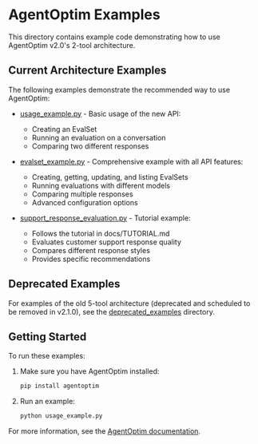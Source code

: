 # AgentOptim Examples

This directory contains example code demonstrating how to use AgentOptim v2.0's 2-tool architecture.

## Current Architecture Examples

The following examples demonstrate the recommended way to use AgentOptim:

- [usage_example.py](./usage_example.py) - Basic usage of the new API:
  - Creating an EvalSet
  - Running an evaluation on a conversation
  - Comparing two different responses

- [evalset_example.py](./evalset_example.py) - Comprehensive example with all API features:
  - Creating, getting, updating, and listing EvalSets
  - Running evaluations with different models
  - Comparing multiple responses
  - Advanced configuration options

- [support_response_evaluation.py](./support_response_evaluation.py) - Tutorial example:
  - Follows the tutorial in docs/TUTORIAL.md
  - Evaluates customer support response quality
  - Compares different response styles
  - Provides specific recommendations

## Deprecated Examples

For examples of the old 5-tool architecture (deprecated and scheduled to be removed in v2.1.0), see the [deprecated_examples](./deprecated_examples) directory.

## Getting Started

To run these examples:

1. Make sure you have AgentOptim installed:
   ```bash
   pip install agentoptim
   ```

2. Run an example:
   ```bash
   python usage_example.py
   ```

For more information, see the [AgentOptim documentation](../docs/TUTORIAL.md).